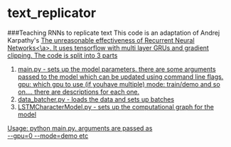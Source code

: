 # text_replicator
###Teaching RNNs to replicate text
This code is an adaptation of Andrej Karpathy's <a href='http://karpathy.github.io/2015/05/21/rnn-effectiveness/'>The unreasonable effectiveness of Recurrent Neural Networks<\a>. It uses tensorflow with multi layer GRUs and gradient clipping.
The code is split into 3 parts <br>
1. main.py - sets up the model parameters. there are some arguments passed to the model which can be updated using command line flags.<br>
gpu: which gpu to use (if youhave multiple)
mode: train/demo
and so on.... there are descriptions for each one.
2. data_batcher.py - loads the data and sets up batches
3. LSTMCharacterModel.py - sets up the computational graph for the model

Usage: python main.py. arguments are passed as <br>
--gpu=0 --mode=demo etc

